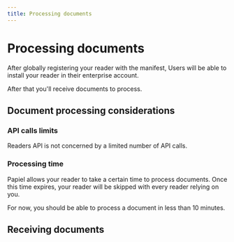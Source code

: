 ```yaml
---
title: Processing documents
---
```


# Processing documents

After globally registering your reader with the manifest, Users will be able to install your reader in their enterprise account.

After that you'll receive documents to process.

## Document processing considerations

### API calls limits

Readers API is not concerned by a limited number of API calls.

### Processing time

Papiel allows your reader to take a certain time to process documents. Once this time expires, your reader will be skipped with every reader relying on you. 

For now, you should be able to process a document in less than 10 minutes.

## Receiving documents
